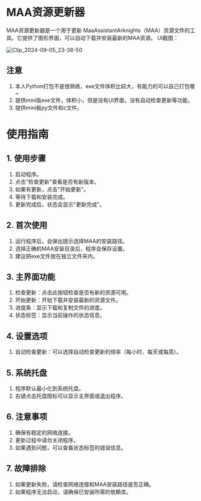 # MAA资源更新器
MAA资源更新器是一个用于更新 MaaAssistantArknights（MAA）资源文件的工具。它提供了图形界面，可以自动下载并安装最新的MAA资源。
UI截图：

![Clip_2024-09-05_23-38-50](https://github.com/user-attachments/assets/1ca33505-f5ed-4c42-b697-7ec3d144bfee)

## 注意
1. 本人Python打包不是很熟练，exe文件体积比较大，有能力的可以自己打包喔~
2. 提供mini版exe文件，体积小，但是没有UI界面，没有自动检查更新等功能。
3. 提供mini板py文件和c文件。
# 使用指南
## 1. 使用步骤
1. 启动程序。
2. 点击"检查更新"查看是否有新版本。
3. 如果有更新，点击"开始更新"。
4. 等待下载和安装完成。
5. 更新完成后，状态会显示"更新完成"。
## 2. 首次使用
1. 运行程序后，会弹出提示选择MAA的安装路径。
2. 选择正确的MAA安装目录后，程序会保存设置。
3. 建议把exe文件放在独立文件夹内。
## 3. 主界面功能
1. 检查更新：点击此按钮检查是否有新的资源可用。
2. 开始更新：开始下载并安装最新的资源文件。
3. 进度条：显示下载和复制文件的进度。
4. 状态标签：显示当前操作的状态信息。
## 4. 设置选项
1. 自动检查更新：可以选择自动检查更新的频率（每小时、每天或每周）。
## 5. 系统托盘
1. 程序默认最小化到系统托盘。
2. 右键点击托盘图标可以显示主界面或退出程序。
## 6. 注意事项
1. 确保有稳定的网络连接。
2. 更新过程中请勿关闭程序。
3. 如果遇到问题，可以查看状态标签的错误信息。
## 7. 故障排除
1. 如果更新失败，请检查网络连接和MAA安装路径是否正确。
2. 如果程序无法启动，请确保已安装所需的依赖库。
